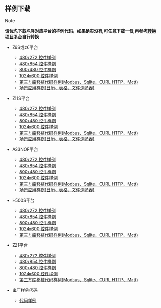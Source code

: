 ## <span id = "demo_download">样例下载</span>
 > [!Note]
 > **请优先下载与屏对应平台的样例代码，如果确实没有,可任意下载一份,再参考[转换项目平台](convert_platform.md)自行转换**


* Z6S或z6平台
   * [480x272 控件样例](http://download.flythings.cn/archive/basedemo_z6s_480_272.zip)
   * [480x854 控件样例](http://download.flythings.cn/archive/basedemo_z6s_480_854.zip)
   * [800x480 控件样例](http://download.flythings.cn/archive/basedemo_z6s_800_480.zip)
   * [1024x600 控件样例](http://download.flythings.cn/archive/basedemo_z6s_1024_600.zip)
   * [第三方库移植代码样例(Modbus、Sqlite、CURL HTTP、Mqtt)](http://download.flythings.cn/archive/Z6SThirdPart-master.zip)
   * [场景应用样例(日历、表格、文件浏览器)](http://download.flythings.cn/archive/Z6SClassicCases-master.zip)
* Z11S平台  
   * [480x272 控件样例](http://download.flythings.cn/archive/basedemo_z11s_480_272.zip)
   * [480x854 控件样例](http://download.flythings.cn/archive/basedemo_z11s_480_854.zip)
   * [800x480 控件样例](http://download.flythings.cn/archive/basedemo_z11s_800_480.zip)
   * [1024x600 控件样例](http://download.flythings.cn/archive/basedemo_z11s_1024_600.zip)
   * [第三方库移植代码样例(Modbus、Sqlite、CURL HTTP、Mqtt)](http://download.flythings.cn/archive/Z11SThirdPart-master.zip)
   * [场景应用样例(日历、表格、文件浏览器)](http://download.flythings.cn/archive/Z11SClassicCases-master.zip)

* A33NOR平台
   * [480x272 控件样例](http://download.flythings.cn/archive/basedemo_a33nor_480_272.zip)
   * [480x854 控件样例](http://download.flythings.cn/archive/basedemo_a33nor_480_854.zip)
   * [800x480 控件样例](http://download.flythings.cn/archive/basedemo_a33nor_800_480.zip)
   * [1024x600 控件样例](http://download.flythings.cn/archive/basedemo_a33nor_1024_600.zip)
   * [第三方库移植代码样例(Modbus、Sqlite、CURL HTTP、Mqtt)](http://download.flythings.cn/archive/A33NorThirdPart-master.zip)
   * [场景应用样例(日历、表格、文件浏览器)](http://download.flythings.cn/archive/A33NorClassicCases-master.zip)

* H500S平台
   * [480x272 控件样例](http://download.flythings.cn/archive/basedemo_h500s_480_272.zip)
   * [480x854 控件样例](http://download.flythings.cn/archive/basedemo_h500s_480_854.zip)
   * [800x480 控件样例](http://download.flythings.cn/archive/basedemo_h500s_800_480.zip)
   * [1024x600 控件样例](http://download.flythings.cn/archive/basedemo_h500s_1024_600.zip)
   * [第三方库移植代码样例(Modbus、Sqlite、CURL HTTP、Mqtt)](http://download.flythings.cn/archive/H500SThirdPart-master.zip)
 
 
 * Z21平台
   * [480x272 控件样例](http://download.flythings.cn/archive/basedemo_z21_480_272.zip)
   * [480x854 控件样例](http://download.flythings.cn/archive/basedemo_z21_480_854.zip)
   * [800x480 控件样例](http://download.flythings.cn/archive/basedemo_z21_800_480.zip)
   * [1024x600 控件样例](http://download.flythings.cn/archive/basedemo_z21_1024_600.zip)
   * [第三方库移植代码样例(Modbus、Sqlite、CURL HTTP、Mqtt)](http://download.flythings.cn/archive/Z21ThirdPart-master.zip)
   
* 出厂样例代码
   * [代码样例](http://download.flythings.cn/archive/zkswe_sampleUI-master.zip)